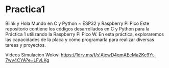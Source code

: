 # Practica1
Blink y Hola Mundo en C y Python ~ ESP32 y Raspberry Pi Pico
Este repositorio contiene los códigos desarrollados en C y Python para la Práctica 1 utilizando la Raspberry Pi Pico W. En esta práctica, exploraremos las capacidades de la placa y cómo programarla para realizar diversas tareas y proyectos.


Videos Simulacion Wokwi
https://1drv.ms/f/s!AjcwD4qmAEeMa2Kc9Yt-7wv4CYA?e=LFvLKg

